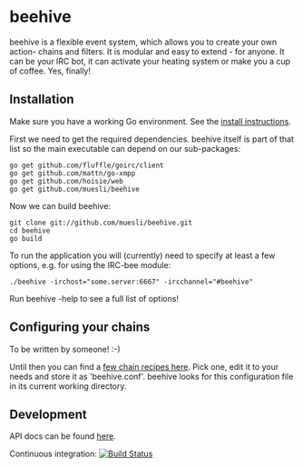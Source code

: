 beehive
=======

beehive is a flexible event system, which allows you to create your own action-
chains and filters. It is modular and easy to extend - for anyone. It can be
your IRC bot, it can activate your heating system or make you a cup of coffee.
Yes, finally!

## Installation

Make sure you have a working Go environment. See the [install instructions](http://golang.org/doc/install.html).

First we need to get the required dependencies. beehive itself is part of that
list so the main executable can depend on our sub-packages:

    go get github.com/fluffle/goirc/client
    go get github.com/mattn/go-xmpp
    go get github.com/hoisie/web
    go get github.com/muesli/beehive

Now we can build beehive:

    git clone git://github.com/muesli/beehive.git
    cd beehive
    go build

To run the application you will (currently) need to specify at least a few options,
e.g. for using the IRC-bee module:

    ./beehive -irchost="some.server:6667" -ircchannel="#beehive"

Run beehive -help to see a full list of options!

## Configuring your chains

To be written by someone! :-)

Until then you can find a [few chain recipes here](https://github.com/muesli/beehive/tree/master/recipes).
Pick one, edit it to your needs and store it as 'beehive.conf'. beehive looks for this
configuration file in its current working directory.

## Development

API docs can be found [here](http://godoc.org/github.com/muesli/beehive).

Continuous integration: [![Build Status](https://secure.travis-ci.org/muesli/beehive.png)](http://travis-ci.org/muesli/beehive)
